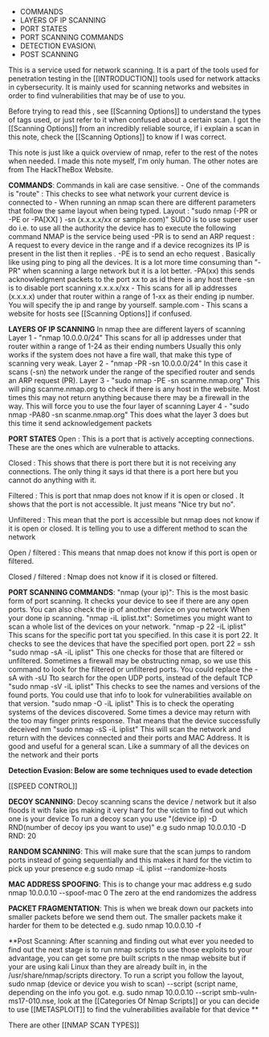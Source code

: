 - COMMANDS
- LAYERS OF IP SCANNING
- PORT STATES
- PORT SCANNING COMMANDS
- DETECTION EVASION\
- POST SCANNING


This is a service used for network scanning.
It is a part of the tools used for penetration testing in the [[INTRODUCTION]] tools used for network attacks in cybersecurity.
It is mainly used for scanning networks and websites in order to find vulnerabilities that may be of use to you.

Before trying to read this , see [[Scanning Options]] to understand the types of tags used, or just refer to it when confused about a certain scan.
I got the [[Scanning Options]] from an incredibly reliable source, if i explain a scan in this note, check the [[Scanning Options]] to know if I was correct.

This note is just like a quick overview of nmap, refer to the rest of the notes when needed. I made this note myself, I'm only human.
The other notes are from The HackTheBox Website.

**COMMANDS**:
	Commands in kali are case sensitive.
	- One of the commands is "route" : This checks to see what network your current device is connected to
	- When running an nmap scan there are different parameters that follow the same layout when being typed.
		Layout : "sudo nmap (-PR or -PE or -PA[XX] ) -sn (x.x.x.x/xx or sample.com)"
			SUDO is to use super user do i.e. to use all the authority the device has to execute the following command
			NMAP is the service being used
			-PR is to send an ARP request :  A request to every device in the range and if a device recognizes its IP is present in the list then it replies .
			-PE is to send an echo request . Basically like using ping to ping all the devices. It is a lot more time consuming than "-PR" when scanning a large network but it is a lot better.
			-PA(xx) this sends acknowledgment packets to the  port xx to as id there is any host there 
			-sn is to disable port scanning
			x.x.x.x/xx - This scans for all ip addresses (x.x.x.x) under that router within a range of 1-xx as their ending ip number. You will specify the ip and range by yourself.
			sample.com - This scans a website for hosts
			see [[Scanning Options]] if confused.

**LAYERS OF IP SCANNING**
	In nmap thee are different layers of scanning
	 Layer 1 - "nmap 10.0.0.0/24"
		This scans for all ip addresses under that router within a range of 1-24 as their ending numbers 
		Usually this only works if the system does not have a fire wall, that make this type of scanning very weak.
	 Layer 2 - "nmap -PR -sn 10.0.0.0/24"
		 In this case it scans (-sn) the network under the range of the specified router and sends an ARP request (PR).
	 Layer 3 - "sudo nmap  -PE -sn scanme.nmap.org"
		 This will ping scanme.nmap.org to check if there is any host in the website.
		 Most times this may not return anything because there may be a firewall in the way. This will force you to use the four layer of scanning
	 Layer 4 - "sudo nmap -PA80 -sn scanme.nmap.org"
		 This does what the layer 3 does but this time it send acknowledgement packets

**PORT STATES**
 Open : This is a port that is actively accepting connections. These are the ones which are vulnerable to attacks.
 
 Closed : This shows that there is port there but it is not receiving any connections. The only thing it says id that there is a port here but you cannot do anything with it.
 
 Filtered : This is port that nmap does not know if it is open or closed . It shows that the port is not accessible. It just means "Nice try but no".
 
 Unfiltered : This mean that the port is accessible but nmap does not know if it is open or closed. It is telling you to use a different method to scan the network
 
 Open / filtered : This means that nmap does not know if this port is open or filtered.
 
 Closed / filtered : Nmap does not know if it is closed or filtered.

**PORT SCANNING COMMANDS**:
	"nmap (your ip)": 
		This is the most basic form of port scanning. It checks your device to see if there are any open ports. You can also check the ip of another device on you network When your done ip scanning. 
	"nmap -iL iplist.txt":
		Sometimes you might want to scan a whole list of the devices on your network.
	"nmap -p 22 -iL iplist"
		This scans for the specific port tat you specified. In this case it is port 22.
		It checks to see the devices that have the specified port open.
		port 22 = ssh
	"sudo nmap -sA -iL iplist"
		This one checks for those that are filtered or unfiltered.
		Sometimes a firewall may be obstructing nmap, so we use this command to look for the filtered or unfiltered ports.
		You could replace the -sA with -sU Tto search for the open UDP ports, instead of the default TCP
	"sudo nmap -sV -iL iplist"
		This checks to see the names and versions of the found ports.
		You could use that info to look for vulnerabilities available on that version. 
	"sudo nmap -O -iL iplist"
		This is to check the operating systems of the devices discovered.
		Some times a device may return with the too may finger prints response. That means that the device successfully deceived nm
	"sudo nmap -sS -iL iplist"
		This will scan the network and return with the devices connected and their ports and MAC Address.
		It is good and useful for a general scan. Like a summary of all the devices on the network and their ports
		

**Detection Evasion:
Below are some techniques used to evade detection**

[[SPEED CONTROL]]

**DECOY SCANNING**:
	Decoy scanning scans the device / network but it also floods it with fake ips making it very hard for the victim to find out which one is your device
	To run a decoy scan you use "(device ip) -D RND(number of decoy ips you want to use)"
	e.g sudo nmap 10.0.0.10 -D RND: 20

**RANDOM SCANNING**:
	This will make sure that the scan jumps to random ports instead of going sequentially and this makes it hard for the victim to pick up your presence
	e.g sudo nmap -iL iplist --randomize-hosts

**MAC ADDRESS SPOOFING**:
	This is to change your mac address
	e.g sudo nmap 10.0.0.10 --spoof-mac 0
	The zero at the end randomizes the address

**PACKET FRAGMENTATION**:
	This is when we break down our packets into smaller packets before we send them out.
	The smaller packets make it harder for them to be detected 
	e.g. sudo nmap 10.0.0.10 -f

**Post Scanning:
	After scanning and finding out what ever you needed to find out the next stage is to run nmap scripts to use those exploits to your advantage, you can get some pre built scripts n the nmap website but if your are using kali Linux than they are already built in, in the /usr/share/nmap/scripts directory.
	To run a script you follow the layout, sudo nmap (device or device you wish to scan) --script (script name, depending on the info you got.
	e.g. sudo nmap 10.0.0.10 --script smb-vuln-ms17-010.nse, look at the [[Categories Of Nmap Scripts]]
	or you can decide to use [[METASPLOIT]] to find the vulnerabilities available for that device **

There are other [[NMAP SCAN TYPES]] 